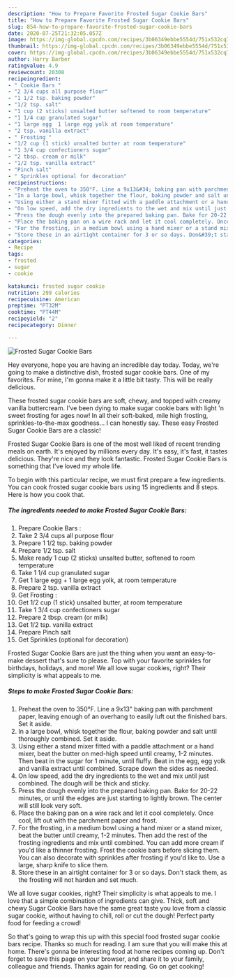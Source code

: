 ```yaml
---
description: "How to Prepare Favorite Frosted Sugar Cookie Bars"
title: "How to Prepare Favorite Frosted Sugar Cookie Bars"
slug: 854-how-to-prepare-favorite-frosted-sugar-cookie-bars
date: 2020-07-25T21:32:05.057Z
image: https://img-global.cpcdn.com/recipes/3b06349ebbe5554d/751x532cq70/frosted-sugar-cookie-bars-recipe-main-photo.jpg
thumbnail: https://img-global.cpcdn.com/recipes/3b06349ebbe5554d/751x532cq70/frosted-sugar-cookie-bars-recipe-main-photo.jpg
cover: https://img-global.cpcdn.com/recipes/3b06349ebbe5554d/751x532cq70/frosted-sugar-cookie-bars-recipe-main-photo.jpg
author: Harry Barber
ratingvalue: 4.9
reviewcount: 20308
recipeingredient:
- " Cookie Bars "
- "2 3/4 cups all purpose flour"
- "1 1/2 tsp. baking powder"
- "1/2 tsp. salt"
- "1 cup (2 sticks) unsalted butter softened to room temperature"
- "1 1/4 cup granulated sugar"
- "1 large egg  1 large egg yolk at room temperature"
- "2 tsp. vanilla extract"
- " Frosting "
- "1/2 cup (1 stick) unsalted butter at room temperature"
- "1 3/4 cup confectioners sugar"
- "2 tbsp. cream or milk"
- "1/2 tsp. vanilla extract"
- "Pinch salt"
- " Sprinkles optional for decoration"
recipeinstructions:
- "Preheat the oven to 350°F. Line a 9x13&#34; baking pan with parchment paper, leaving enough of an overhang to easily luft out the finished bars. Set it aside."
- "In a large bowl, whisk together the flour, baking powder and salt until thoroughly combined. Set it aside."
- "Using either a stand mixer fitted with a paddle attachment or a hand mixer, beat the butter on med-high speed until creamy, 1-2 minutes. Then beat in the sugar for 1 minute, until fluffy. Beat in the egg, egg yolk and vanilla extract until combined. Scrape down the sides as needed."
- "On low speed, add the dry ingredients to the wet and mix until just combined. The dough will be thick and sticky."
- "Press the dough evenly into the prepared baking pan. Bake for 20-22 minutes, or until the edges are just starting to lightly brown. The center will still look very soft."
- "Place the baking pan on a wire rack and let it cool completely. Once cool, lift out with the parchment paper and frost."
- "For the frosting, in a medium bowl using a hand mixer or a stand mixer, beat the butter until creamy, 1-2 minutes. Then add the rest of the frosting ingredients and mix until combined. You can add more cream if you&#39;d like a thinner frosting. Frost the cookie bars before slicing them. You can also decorate with sprinkles after frosting if you&#39;d like to. Use a large, sharp knife to slice them."
- "Store these in an airtight container for 3 or so days. Don&#39;t stack them, as the frosting will not harden and set much."
categories:
- Recipe
tags:
- frosted
- sugar
- cookie

katakunci: frosted sugar cookie 
nutrition: 299 calories
recipecuisine: American
preptime: "PT32M"
cooktime: "PT44M"
recipeyield: "2"
recipecategory: Dinner

---
```



![Frosted Sugar Cookie Bars](https://img-global.cpcdn.com/recipes/3b06349ebbe5554d/751x532cq70/frosted-sugar-cookie-bars-recipe-main-photo.jpg)

Hey everyone, hope you are having an incredible day today. Today, we're going to make a distinctive dish, frosted sugar cookie bars. One of my favorites. For mine, I'm gonna make it a little bit tasty. This will be really delicious.

These frosted sugar cookie bars are soft, chewy, and topped with creamy vanilla buttercream. I&#39;ve been dying to make sugar cookie bars with light &#39;n sweet frosting for ages now! In all their soft-baked, mile high frosting, sprinkles-to-the-max goodness… I can honestly say. These easy Frosted Sugar Cookie Bars are a classic!

Frosted Sugar Cookie Bars is one of the most well liked of recent trending meals on earth. It's enjoyed by millions every day. It's easy, it's fast, it tastes delicious. They're nice and they look fantastic. Frosted Sugar Cookie Bars is something that I've loved my whole life.


To begin with this particular recipe, we must first prepare a few ingredients. You can cook frosted sugar cookie bars using 15 ingredients and 8 steps. Here is how you cook that.

<!--inarticleads1-->

##### The ingredients needed to make Frosted Sugar Cookie Bars:

1. Prepare  Cookie Bars :
1. Take 2 3/4 cups all purpose flour
1. Prepare 1 1/2 tsp. baking powder
1. Prepare 1/2 tsp. salt
1. Make ready 1 cup (2 sticks) unsalted butter, softened to room temperature
1. Take 1 1/4 cup granulated sugar
1. Get 1 large egg + 1 large egg yolk, at room temperature
1. Prepare 2 tsp. vanilla extract
1. Get  Frosting :
1. Get 1/2 cup (1 stick) unsalted butter, at room temperature
1. Take 1 3/4 cup confectioners sugar
1. Prepare 2 tbsp. cream (or milk)
1. Get 1/2 tsp. vanilla extract
1. Prepare Pinch salt
1. Get  Sprinkles (optional for decoration)


Frosted Sugar Cookie Bars are just the thing when you want an easy-to-make dessert that&#39;s sure to please. Top with your favorite sprinkles for birthdays, holidays, and more! We all love sugar cookies, right? Their simplicity is what appeals to me. 

<!--inarticleads2-->

##### Steps to make Frosted Sugar Cookie Bars:

1. Preheat the oven to 350°F. Line a 9x13&#34; baking pan with parchment paper, leaving enough of an overhang to easily luft out the finished bars. Set it aside.
1. In a large bowl, whisk together the flour, baking powder and salt until thoroughly combined. Set it aside.
1. Using either a stand mixer fitted with a paddle attachment or a hand mixer, beat the butter on med-high speed until creamy, 1-2 minutes. Then beat in the sugar for 1 minute, until fluffy. Beat in the egg, egg yolk and vanilla extract until combined. Scrape down the sides as needed.
1. On low speed, add the dry ingredients to the wet and mix until just combined. The dough will be thick and sticky.
1. Press the dough evenly into the prepared baking pan. Bake for 20-22 minutes, or until the edges are just starting to lightly brown. The center will still look very soft.
1. Place the baking pan on a wire rack and let it cool completely. Once cool, lift out with the parchment paper and frost.
1. For the frosting, in a medium bowl using a hand mixer or a stand mixer, beat the butter until creamy, 1-2 minutes. Then add the rest of the frosting ingredients and mix until combined. You can add more cream if you&#39;d like a thinner frosting. Frost the cookie bars before slicing them. You can also decorate with sprinkles after frosting if you&#39;d like to. Use a large, sharp knife to slice them.
1. Store these in an airtight container for 3 or so days. Don&#39;t stack them, as the frosting will not harden and set much.


We all love sugar cookies, right? Their simplicity is what appeals to me. I love that a simple combination of ingredients can give. Thick, soft and chewy Sugar Cookie Bars have the same great taste you love from a classic sugar cookie, without having to chill, roll or cut the dough! Perfect party food for feeding a crowd! 

So that's going to wrap this up with this special food frosted sugar cookie bars recipe. Thanks so much for reading. I am sure that you will make this at home. There's gonna be interesting food at home recipes coming up. Don't forget to save this page on your browser, and share it to your family, colleague and friends. Thanks again for reading. Go on get cooking!
